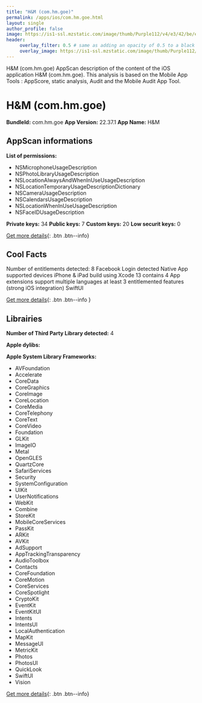```yaml
---
title: "H&M (com.hm.goe)"
permalink: /apps/ios/com.hm.goe.html
layout: single
author_profile: false
image: https://is1-ssl.mzstatic.com/image/thumb/Purple112/v4/e3/42/be/e342bef7-9c0c-5c06-215d-cab517d027fa/AppIcon-1x_U007emarketing-0-7-0-sRGB-85-220.png/512x512bb.jpg
header: 
     overlay_filter: 0.5 # same as adding an opacity of 0.5 to a black background
     overlay_image: https://is1-ssl.mzstatic.com/image/thumb/Purple112/v4/e3/42/be/e342bef7-9c0c-5c06-215d-cab517d027fa/AppIcon-1x_U007emarketing-0-7-0-sRGB-85-220.png/512x512bb.jpg
---
```

H&M (com.hm.goe) AppScan description of the content of the iOS application H&M (com.hm.goe). This analysis is based on the Mobile App Tools : AppScore, static analysis, Audit and the Mobile Audit App Tool.

# H&M (com.hm.goe)

**BundleId:** com.hm.goe
**App Version:** 22.37.1
**App Name:** H&M


## AppScan informations 

**List of permissions:** 
- NSMicrophoneUsageDescription
- NSPhotoLibraryUsageDescription
- NSLocationAlwaysAndWhenInUseUsageDescription
- NSLocationTemporaryUsageDescriptionDictionary
- NSCameraUsageDescription
- NSCalendarsUsageDescription
- NSLocationWhenInUseUsageDescription
- NSFaceIDUsageDescription
  
  
**Private keys:** 34
**Public keys:** 7
**Custom keys:** 20
**Low securit keys:** 0
  
[Get more details](/pricing.html){: .btn .btn--info}

## Cool Facts

Number of entitlements detected: 8
Facebook Login detected
Native App
supported devices iPhone & iPad
build using Xcode 13
contains 4 App extensions
support multiple languages
at least 3 entitlemented features (strong iOS integration)
SwiftUI
  
[Get more details](/pricing.html){: .btn .btn--info }

## Librairies 
**Number of Third Party Library detected:** 4


**Apple dylibs:**


**Apple System Library Frameworks:**
- AVFoundation
- Accelerate
- CoreData
- CoreGraphics
- CoreImage
- CoreLocation
- CoreMedia
- CoreTelephony
- CoreText
- CoreVideo
- Foundation
- GLKit
- ImageIO
- Metal
- OpenGLES
- QuartzCore
- SafariServices
- Security
- SystemConfiguration
- UIKit
- UserNotifications
- WebKit
- Combine
- StoreKit
- MobileCoreServices
- PassKit
- ARKit
- AVKit
- AdSupport
- AppTrackingTransparency
- AudioToolbox
- Contacts
- CoreFoundation
- CoreMotion
- CoreServices
- CoreSpotlight
- CryptoKit
- EventKit
- EventKitUI
- Intents
- IntentsUI
- LocalAuthentication
- MapKit
- MessageUI
- MetricKit
- Photos
- PhotosUI
- QuickLook
- SwiftUI
- Vision


  
[Get more details](/pricing.html){: .btn .btn--info}


